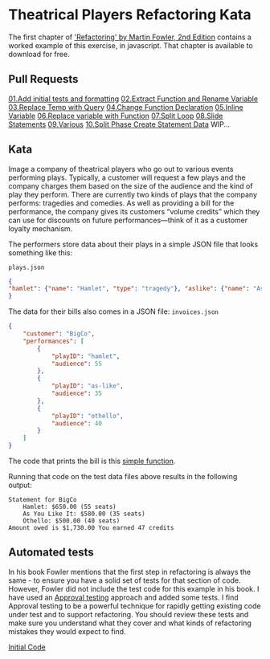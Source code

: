 Theatrical Players Refactoring Kata
====================================

The first chapter of ['Refactoring' by Martin Fowler, 2nd Edition](https://www.thoughtworks.com/books/refactoring2) contains a worked example of this exercise, in javascript. That chapter is available to download for free. 

Pull Requests
---------------
[01.Add initial tests and formatting](https://github.com/arnau-rius/theatrical-players-refactoring/pull/1)
[02.Extract Function and Rename Variable](https://github.com/arnau-rius/theatrical-players-refactoring/pull/4)
[03.Replace Temp with Query](https://github.com/arnau-rius/theatrical-players-refactoring/pull/5) 
[04.Change Function Declaration](https://github.com/arnau-rius/theatrical-players-refactoring/pull/6)
[05.Inline Variable](https://github.com/arnau-rius/theatrical-players-refactoring/pull/7)
[06.Replace variable with Function](https://github.com/arnau-rius/theatrical-players-refactoring/pull/8)
[07.Split Loop](https://github.com/arnau-rius/theatrical-players-refactoring/pull/9)
[08.Slide Statements](https://github.com/arnau-rius/theatrical-players-refactoring/pull/10)
[09.Various](https://github.com/arnau-rius/theatrical-players-refactoring/pull/11)
[10.Split Phase Create Statement Data](https://github.com/arnau-rius/theatrical-players-refactoring/pull/12)
WIP...

Kata
---------------
Image a company of theatrical players who go out to various events performing plays. Typically, a customer will request a few plays and the company charges them based on the size of the audience and the kind of play they perform. There are currently two kinds of plays that the company performs: tragedies and comedies. As well as providing a bill for the performance, the company gives its customers “volume credits” which they can use for discounts on future performances—think of it as a customer loyalty mechanism.

The performers store data about their plays in a simple JSON file that looks something like this:

`plays.json`
```json
{
"hamlet": {"name": "Hamlet", "type": "tragedy"}, "as­like": {"name": "As You Like It", "type": "comedy"}, "othello": {"name": "Othello", "type": "tragedy"}
}
```

The data for their bills also comes in a JSON file:
`invoices.json`
```json
{
    "customer": "BigCo",
    "performances": [
        {
            "playID": "hamlet",
            "audience": 55
        },
        {
            "playID": "as-like",
            "audience": 35
        },
        {
            "playID": "othello",
            "audience": 40
        }
    ]
}
```

The code that prints the bill is this [simple function](./src/statement.js).

Running that code on the test data files above results in the following output:

```
Statement for BigCo
    Hamlet: $650.00 (55 seats)
    As You Like It: $580.00 (35 seats)
    Othello: $500.00 (40 seats)
Amount owed is $1,730.00 You earned 47 credits
```

Automated tests
---------------
In his book Fowler mentions that the first step in refactoring is always the same - to ensure you have a solid set of tests for that section of code. However, Fowler did not include the test code for this example in his book. I have used an [Approval testing](https://medium.com/97-things/approval-testing-33946cde4aa8) approach and added some tests. I find Approval testing to be a powerful technique for rapidly getting existing code under test and to support refactoring. You should review these tests and make sure you understand what they cover and what kinds of refactoring mistakes they would expect to find.

[Initial Code](https://github.com/emilybache/Theatrical-Players-Refactoring-Kata/blob/master/README.md)
